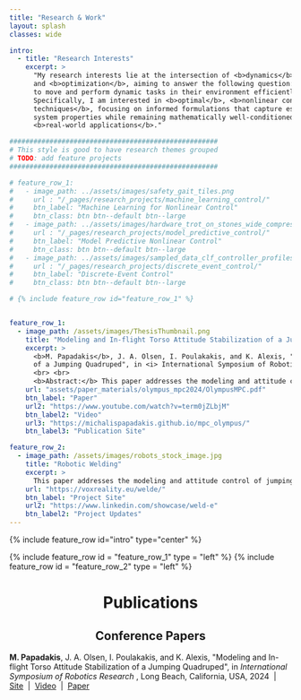 ```yaml
---
title: "Research & Work"
layout: splash
classes: wide

intro:
  - title: "Research Interests"
    excerpt: >
      "My research interests lie at the intersection of <b>dynamics</b>, <b>control theory</b>, 
      and <b>optimization</b>, aiming to answer the following question: How can we enable robots 
      to move and perform dynamic tasks in their environment efficiently, safely, and robustly? 
      Specifically, I am interested in <b>optimal</b>, <b>nonlinear control</b> and <b>learning-based 
      techniques</b>, focusing on informed formulations that capture essential dynamics and leverage 
      system properties while remaining mathematically well-conditioned for tractability in 
      <b>real-world applications</b>."

#################################################### 
# This style is good to have research themes grouped
# TODO: add feature projects
#################################################### 

# feature_row_1:
#   - image_path: ../assets/images/safety_gait_tiles.png
#     url : "/_pages/research_projects/machine_learning_control/"
#     btn_label: "Machine Learning for Nonlinear Control"
#     btn_class: btn btn--default btn--large
#   - image_path: ../assets/images/hardware_trot_on_stones_wide_compressed.png
#     url : "/_pages/research_projects/model_predictive_control/"
#     btn_label: "Model Predictive Nonlinear Control"
#     btn_class: btn btn--default btn--large
#   - image_path: ../assets/images/sampled_data_clf_controller_profiles.png
#     url : "/_pages/research_projects/discrete_event_control/"
#     btn_label: "Discrete-Event Control"
#     btn_class: btn btn--default btn--large

# {% include feature_row id="feature_row_1" %}


feature_row_1:
  - image_path: /assets/images/ThesisThumbnail.png
    title: "Modeling and In-flight Torso Attitude Stabilization of a Jumping Quadruped"
    excerpt: >
      <b>M. Papadakis</b>, J. A. Olsen, I. Poulakakis, and K. Alexis, "Modeling and In-flight Torso Attitude Stabilization
      of a Jumping Quadruped", in <i> International Symposium of Robotics Research </i>, Long Beach, California, USA, 2024 
      <br> <br> 
      <b>Abstract:</b> This paper addresses the modeling and attitude control of jumping quadrupeds in low-gravity environments. First, a convex decomposition procedure is presented to generate high-accuracy and low-cost collision geometries for quadrupeds performing agile maneuvers. A hierarchical control architecture is then investigated, separating torso orientation tracking from the generation of suitable, collision-free, corresponding leg motions. Nonlinear Model Predictive Controllers (NMPCs) are utilized in both layers of the controller. To compute the necessary leg motions, a torque allocation strategy is employed that leverages the symmetries of the system to avoid self-collisions and simplify the respective NMPC. To plan periodic trajectories online, a Finite State Machine (FSM)-based weight switching strategy is also used. The proposed controller is first evaluated in simulation, where 90 degree rotations in roll, pitch, and yaw are stabilized in 6.3, 2.4, and 5.5 seconds, respectively. The performance of the controller is further experimentally demonstrated by stabilizing constant and changing orientation references. Overall, this work provides a framework for the development of advanced model-based attitude controllers for jumping legged systems. 
    url: "assets/paper_materials/olympus_mpc2024/OlympusMPC.pdf"
    btn_label: "Paper"
    url2: "https://www.youtube.com/watch?v=term0jZLbjM"
    btn_label2: "Video"
    url3: "https://michalispapadakis.github.io/mpc_olympus/"
    btn_label3: "Publication Site"

feature_row_2:
  - image_path: /assets/images/robots_stock_image.jpg
    title: "Robotic Welding"
    excerpt: >
      This paper addresses the modeling and attitude control of jumping quadrupeds in low-gravity environments. First, a convex decomposition procedure is presented to generate high-accuracy and low-cost collision geometries for quadrupeds performing agile maneuvers.
    url: "https://voxreality.eu/welde/"
    btn_label: "Project Site"
    url2: "https://www.linkedin.com/showcase/weld-e"
    btn_label2: "Project Updates"
---
```


{% include feature_row id="intro" type="center" %}


{% include feature_row id = "feature_row_1" type = "left" %}
{% include feature_row id = "feature_row_2" type = "left" %}


<h1 align = "center"> Publications </h1>

<h2 align = "center"> Conference Papers </h2>

<p>
<b>M. Papadakis</b>, J. A. Olsen, I. Poulakakis, and K. Alexis, "Modeling and In-flight Torso Attitude Stabilization
of a Jumping Quadruped", in <i> International Symposium of Robotics Research </i>, Long Beach, California, USA, 2024
&nbsp;|&nbsp;
<a href="https://michalispapadakis.github.io/mpc_olympus/" target="_blank">Site</a>
&nbsp;|&nbsp;
<a href="https://www.youtube.com/watch?v=term0jZLbjM" target="_blank">Video</a>
&nbsp;|&nbsp;
<a href="https://arxiv.org/abs/2409.14567" target="_blank">Paper</a>
</p>





